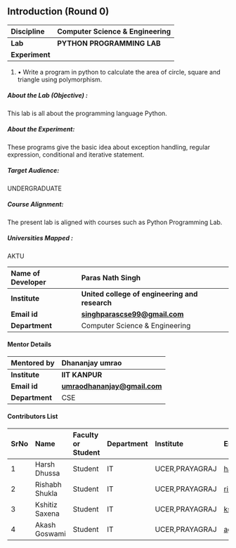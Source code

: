 ## Introduction (Round 0)
<b>Discipline | <b>Computer Science & Engineering
:--|:--|
<b> Lab | <b>PYTHON PROGRAMMING LAB
<b> Experiment|  <b>
  1.  •	Write a program in python to calculate the area of circle, square and triangle using polymorphism.
<h5> About the Lab (Objective) :</h5>
This lab is all about the programming language Python.
<h5> About the Experiment:</h5>
These programs give the basic idea about exception handling, regular expression, conditional and iterative statement.
<h5> Target Audience:</h5>
UNDERGRADUATE
<h5> Course Alignment:</h5>
The present lab is aligned with courses such as Python Programming Lab.
<h5> Universities Mapped : </h5>
AKTU


<b>Name of Developer | <b> Paras Nath Singh
:--|:--|
<b> Institute | <b> United college of engineering and research
<b> Email id|     <b> singhparascse99@gmail.com
<b> Department | Computer Science & Engineering


#### Mentor Details

<b>Mentored by | <b>Dhananjay umrao 
:--|:--|
<b> Institute | <b>IIT KANPUR
<b> Email id|     <b> umraodhananjay@gmail.com
<b> Department |CSE

#### Contributors List

SrNo | Name | Faculty or Student | Department| Institute | Email id
:--|:--|:--|:--|:--|:--|
1 | Harsh Dhussa |Student|IT | UCER,PRAYAGRAJ | harshdhussa@gmail.com
2 |Rishabh Shukla |Student|IT | UCER,PRAYAGRAJ | rishabhshukla321@gmail.com
3 | Kshitiz Saxena |Student|IT | UCER,PRAYAGRAJ | kshitizspn2000@gmail.com
4 | Akash Goswami |Student|IT | UCER,PRAYAGRAJ | ag28796@gmail.com 
<br>

